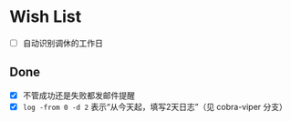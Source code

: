 # Wish List
- [ ] 自动识别调休的工作日


## Done
- [x] 不管成功还是失败都发邮件提醒
- [x] `log -from 0 -d 2` 表示“从今天起，填写2天日志”（见 cobra-viper 分支）
